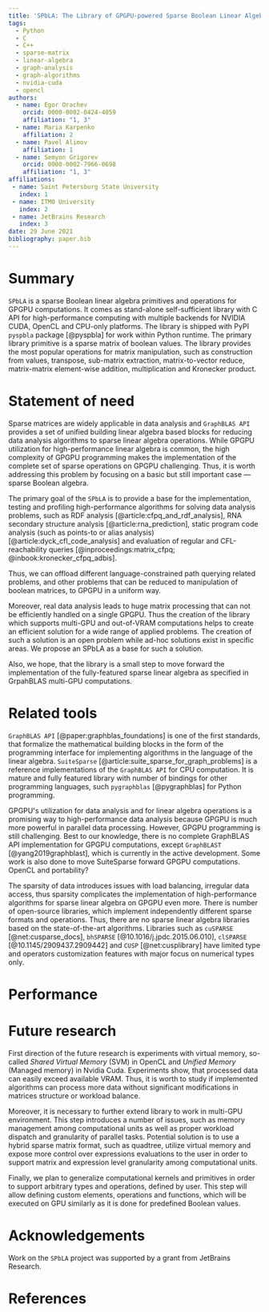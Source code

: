 ```yaml
---
title: 'SPbLA: The Library of GPGPU-powered Sparse Boolean Linear Algebra Operations'
tags:
  - Python
  - C
  - C++
  - sparse-matrix
  - linear-algebra
  - graph-analysis
  - graph-algorithms
  - nvidia-cuda
  - opencl
authors:
  - name: Egor Orachev
    orcid: 0000-0002-0424-4059
    affiliation: "1, 3"
  - name: Maria Karpenko
    affiliation: 2
  - name: Pavel Alimov
    affiliation: 1
  - name: Semyon Grigorev
    orcid: 0000-0002-7966-0698
    affiliation: "1, 3"    
affiliations:
 - name: Saint Petersburg State University
   index: 1
 - name: ITMO University
   index: 2
 - name: JetBrains Research
   index: 3
date: 29 June 2021
bibliography: paper.bib
---
```


# Summary

`SPbLA` is a sparse Boolean linear algebra primitives and operations
for GPGPU computations. It comes as stand-alone self-sufficient 
library with C API for high-performance computing with multiple backends
for NVIDIA CUDA, OpenCL and CPU-only platforms. The library is shipped
with PyPI `pyspbla` package [@pyspbla] for work within Python runtime. 
The primary library primitive is a sparse matrix of boolean values. The library 
provides the most popular operations for matrix manipulation, such as 
construction from values, transpose, sub-matrix extraction, matrix-to-vector 
reduce, matrix-matrix element-wise addition, multiplication and Kronecker product.  


# Statement of need

Sparse matrices are widely applicable in data analysis and `GraphBLAS API` provides a set of unified building linear algebra based blocks for reducing data analysis algorithms to sparse linear algebra operations. While GPGPU utilization for high-performance linear algebra is common, the high complexity of GPGPU programming makes the implementation of the complete set of sparse operations on GPGPU challenging. Thus, it is worth addressing this problem by focusing on a basic but still important case — sparse Boolean algebra.

The primary goal of the `SPbLA` is to provide a base for the implementation, testing and profiling high-performance algorithms for solving data analysis problems, such as RDF analysis [@article:cfpq_and_rdf_analysis], RNA secondary structure analysis [@article:rna_prediction], static program code analysis (such as points-to or alias analysis) [@article:dyck_cfl_code_analysis] and evaluation of regular and CFL-reachability queries [@inproceedings:matrix_cfpq; @inbook:kronecker_cfpq_adbis]. 

Thus, we can offload different language-constrained path querying related problems, and other problems that can be reduced to manipulation of boolean matrices, to GPGPU in a uniform way. 

Moreover, real data analysis leads to huge matrix processing that can not be efficiently handled on a single GPGPU. Thus the creation of the library which supports multi-GPU and out-of-VRAM computations helps to create an efficient solution for a wide range of applied problems. The creation of such a solution is an open problem while ad-hoc solutions exist in specific areas. We propose an SPbLA as a base for such a solution.

Also, we hope, that the library is a small step to move forward the implementation of the fully-featured sparse linear algebra as specified in GrpahBLAS multi-GPU computations.


# Related tools

`GraphBLAS API` [@paper:graphblas_foundations] is one of the first standards, that
formalize the mathematical building blocks in the form of the programming interface
for implementing algorithms in the language of the linear algebra. 
`SuiteSparse` [@article:suite_sparse_for_graph_problems] is a reference implementations
of the `GraphBLAS API` for CPU computation. It is mature and fully featured library
with number of bindings for other programming languages, such `pygraphblas` [@pygraphblas] 
for Python programming.

GPGPU's utilization for data analysis and for linear algebra operations is a promising 
way to high-performance data analysis because GPGPU is much more powerful in parallel
data processing. However, GPGPU programming is still challenging.
Best to our knowledge, there is no complete GraphBLAS API implementation for GPGPU
computations, except `GraphBLAST` [@yang2019graphblast], which is currently in the
active development. Some work is also done to move SuiteSparse forward GPGPU computations.
OpenCL and portability?

The sparsity of data introduces issues with load balancing, irregular data access, 
thus sparsity complicates the implementation of high-performance algorithms for 
sparse linear algebra on GPGPU even more. There is number of open-source libraries,
which implement independently different sparse formats and operations.
Thus, there are no sparse linear algebra libraries based on the state-of-the-art algorithms.
Libraries such as `cuSPARSE` [@net:cusparse_docs], `bhSPARSE` [@10.1016/j.jpdc.2015.06.010], 
`clSPARSE` [@10.1145/2909437.2909442] and `CUSP` [@net:cusplibrary] have limited type 
and operators customization features with major focus on numerical types only.

# Performance

# Future research

First direction of the future research is experiments with virtual memory, 
so-called *Shared Virtual Memory* (SVM) in OpenCL and *Unified Memory* (Managed memory) in Nvidia Cuda.
Experiments show, that processed data can easily exceed available VRAM. 
Thus, it is worth to study if implemented algorithms can process more
data without significant modifications in matrices structure or workload balance.

Moreover, it is necessary to further extend library to work in multi-GPU environment.
This step introduces a number of issues, such as memory management among computational
units as well as proper workload dispatch and granularity of parallel tasks.
Potential solution is to use a hybrid sparse matrix format, such as quadtree,
utilize virtual memory and expose more control over expressions evaluations to the 
user in order to support matrix and expression level granularity among computational units. 

Finally, we plan to generalize computational kernels and primitives in order to
support arbitrary types and operations, defined by user. This step will allow
defining custom elements, operations and functions, which will be executed on
GPU similarly as it is done for predefined Boolean values. 

# Acknowledgements

Work on the `SPbLA` project was supported by a grant from JetBrains Research.

# References
